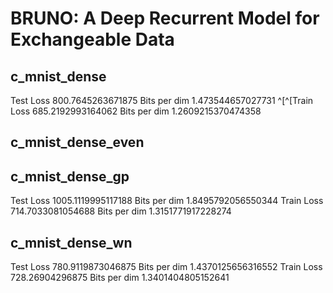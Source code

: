 # BRUNO: A Deep Recurrent Model for Exchangeable Data

## c_mnist_dense

Test Loss 800.7645263671875
Bits per dim 1.473544657027731
^[^[Train Loss 685.2192993164062
Bits per dim 1.2609215370474358

## c_mnist_dense_even

## c_mnist_dense_gp

Test Loss 1005.1119995117188
Bits per dim 1.8495792056550344
Train Loss 714.7033081054688
Bits per dim 1.3151771917228274


## c_mnist_dense_wn

Test Loss 780.9119873046875
Bits per dim 1.4370125656316552
Train Loss 728.26904296875
Bits per dim 1.3401404805152641
